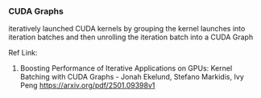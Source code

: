 ### CUDA Graphs 

iteratively launched CUDA kernels by grouping
the kernel launches into iteration batches and then unrolling
the iteration batch into a CUDA Graph


Ref Link: 

1. Boosting Performance of Iterative Applications on GPUs: Kernel Batching with CUDA Graphs - Jonah Ekelund, Stefano Markidis, Ivy Peng https://arxiv.org/pdf/2501.09398v1
